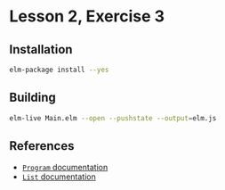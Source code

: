 # Lesson 2, Exercise 3

## Installation

```bash
elm-package install --yes
```

## Building

```bash
elm-live Main.elm --open --pushstate --output=elm.js
```

## References

* [`Program` documentation](http://package.elm-lang.org/packages/elm-lang/html/latest/Html#beginnerProgram)
* [`List` documentation](http://package.elm-lang.org/packages/elm-lang/core/latest/List)

